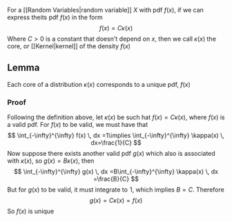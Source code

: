 For a [[Random Variables|random variable]] $X$ with pdf $f(x)$, if we can express theits pdf $f(x)$ in the form
$$
f(x)=C\kappa(x)
$$
Where $C>0$ is a constant that doesn't depend on $x$, then we call $\kappa(x)$ the core, or [[Kernel|kernel]] of the density $f(x)$
## Lemma
Each core of a distribution $\kappa(x)$ corresponds to a unique pdf, $f(x)$
### Proof
Following the definition above, let $\kappa(x)$ be such hat $f(x)=C\kappa(x)$, where $f(x)$ is a valid pdf. For $f(x)$ to be valid, we must have that
$$
\int_{-\infty}^{\infty} f(x) \, dx =1\implies \int_{-\infty}^{\infty} \kappa(x) \, dx=\frac{1}{C} 
$$
Now suppose there exists another valid pdf $g(x)$ which also is associated with $\kappa(x)$, so $g(x)=B\kappa(x)$, then
$$
\int_{-\infty}^{\infty} g(x) \, dx =B\int_{-\infty}^{\infty} \kappa(x) \, dx =\frac{B}{C}
$$
But for $g(x)$ to be valid, it must integrate to $\hspace{0pt}1$, which implies $B=C$. Therefore
$$
g(x)=C\kappa(x)=f(x)
$$
So $f(x)$ is unique